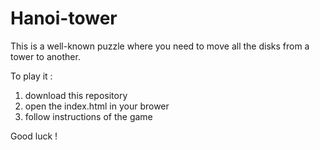 # Hanoi-tower

This is a well-known puzzle where you need to move all the disks from a tower to another.

To play it : 

1. download this repository
2. open the index.html in your brower
3. follow instructions of the game


Good luck ! 